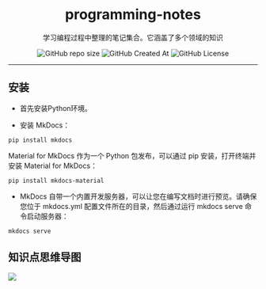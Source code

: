 <h1 align="center">programming-notes</h1>

<p align="center">
<span>学习编程过程中整理的笔记集合。它涵盖了多个领域的知识</span>
</p>

<p align="center">
<img alt="GitHub repo size" src="https://img.shields.io/github/repo-size/luguosong/programming-notes">
<img alt="GitHub Created At" src="https://img.shields.io/github/created-at/luguosong/programming-notes">
<img alt="GitHub License" src="https://img.shields.io/github/license/luguosong/programming-notes">
</p>

<hr>

## 安装

- 首先安装Python环境。

- 安装 MkDocs：

```shell
pip install mkdocs
```

Material for MkDocs 作为一个 Python 包发布，可以通过 pip 安装，打开终端并安装 Material for MkDocs：

```shell
pip install mkdocs-material
```

- MkDocs 自带一个内置开发服务器，可以让您在编写文档时进行预览。请确保您位于 mkdocs.yml 配置文件所在的目录，然后通过运行
  mkdocs serve 命令启动服务器：

```shell
mkdocs serve
```

## 知识点思维导图

![](https://edrawcloudpubliccn.oss-cn-shenzhen.aliyuncs.com/viewer/self/1059758/share/2024-4-3/1712127260/main.svg)
